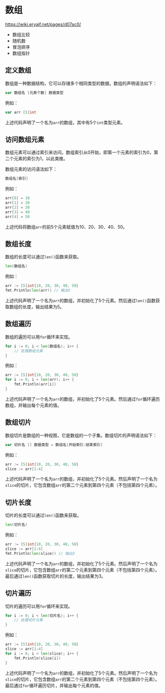 # 数组
https://wiki.eryajf.net/pages/d07ac0/

- 数组比较
- 随机数
- 冒泡排序
- 数组指针
## 定义数组 

数组是一种数据结构，它可以存储多个相同类型的数据。数组的声明语法如下：

```go
var 数组名 [元素个数] 数据类型
```

例如：

```go
var arr [5]int
```

上述代码声明了一个名为`arr`的数组，其中有5个`int`类型元素。

## 访问数组元素

数组元素可以通过索引来访问。数组索引从0开始，即第一个元素的索引为0，第二个元素的索引为1，以此类推。

数组元素的访问语法如下：

```go
数组名[索引]
```

例如：

```go
arr[0] = 10
arr[1] = 20
arr[2] = 30
arr[3] = 40
arr[4] = 50
```

上述代码将数组`arr`的前5个元素赋值为10、20、30、40、50。

## 数组长度

数组的长度可以通过`len()`函数来获取。

```go
len(数组名)
```

例如：

```go
arr := [5]int{10, 20, 30, 40, 50}
fmt.Println(len(arr)) // 输出5
```

上述代码声明了一个名为`arr`的数组，并初始化了5个元素。然后通过`len()`函数获取数组的长度，输出结果为5。  

## 数组遍历

数组的遍历可以用`for`循环来实现。

```go
for i := 0; i < len(数组名); i++ {
    // 处理数组元素
}
```

例如：

```go
arr := [5]int{10, 20, 30, 40, 50}
for i := 0; i < len(arr); i++ {
    fmt.Println(arr[i])
}
```

上述代码声明了一个名为`arr`的数组，并初始化了5个元素。然后通过`for`循环遍历数组，并输出每个元素的值。    

## 数组切片

数组切片是数组的一种视图，它是数组的一个子集。数组切片的声明语法如下：

```go
var 切片名 [] 数据类型 = 数组名[开始索引:结束索引]
```

例如：

```go
arr := [5]int{10, 20, 30, 40, 50}
slice := arr[1:4]
```

上述代码声明了一个名为`arr`的数组，并初始化了5个元素。然后声明了一个名为`slice`的切片，它包含数组`arr`的第二个元素到第四个元素（不包括第四个元素）。

## 切片长度

切片的长度可以通过`len()`函数来获取。

```go
len(切片名)
```

例如：

```go
arr := [5]int{10, 20, 30, 40, 50}
slice := arr[1:4]
fmt.Println(len(slice)) // 输出3
```

上述代码声明了一个名为`arr`的数组，并初始化了5个元素。然后声明了一个名为`slice`的切片，它包含数组`arr`的第二个元素到第四个元素（不包括第四个元素）。最后通过`len()`函数获取切片的长度，输出结果为3。

## 切片遍历

切片的遍历可以用`for`循环来实现。

```go
for i := 0; i < len(切片名); i++ {
    // 处理切片元素
}
```

例如：

```go
arr := [5]int{10, 20, 30, 40, 50}
slice := arr[1:4]
for i := 0; i < len(slice); i++ {
    fmt.Println(slice[i])
}
```

上述代码声明了一个名为`arr`的数组，并初始化了5个元素。然后声明了一个名为`slice`的切片，它包含数组`arr`的第二个元素到第四个元素（不包括第四个元素）。最后通过`for`循环遍历切片，并输出每个元素的值。    